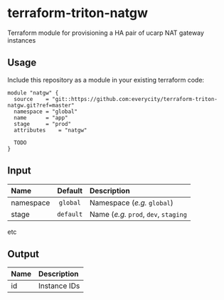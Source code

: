 # terraform-triton-natgw

Terraform module for provisioning a HA pair of ucarp NAT gateway instances

## Usage

Include this repository as a module in your existing terraform code:

```hcl
module "natgw" {
  source	= "git::https://github.com:everycity/terraform-triton-natgw.git?ref=master"
  namespace	= "global"
  name		= "app"
  stage		= "prod"
  attributes	= "natgw"

  TODO
}
```

## Input

|  Name              |   Default      |                   Description              |
|:-------------------|:--------------:|:-------------------------------------------|
| namespace          | `global`       | Namespace (_e.g._ `global`)                |
| stage              | `default`      | Name (_e.g._ `prod`, `dev`, `staging`      |

etc

## Output

| Name             |        Description                                               |
|:-----------------|:-----------------------------------------------------------------|
| id               | Instance IDs                                                     |

